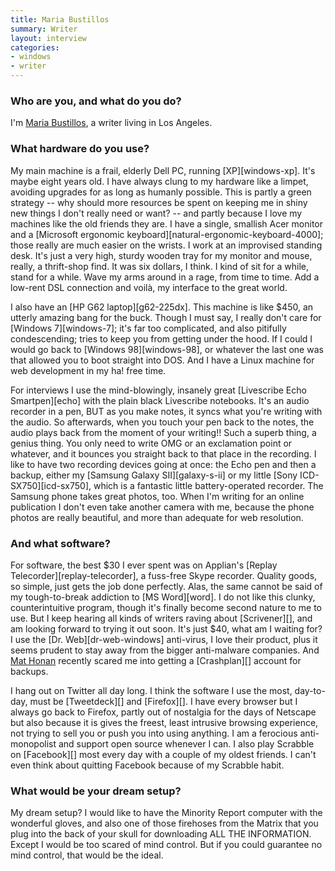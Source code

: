 ```yaml
---
title: Maria Bustillos
summary: Writer
layout: interview
categories:
- windows
- writer
---
```


### Who are you, and what do you do?

I'm [Maria Bustillos](http://www.dorkismo.com/ "Maria's website."), a writer living in Los Angeles. 

### What hardware do you use?

My main machine is a frail, elderly Dell PC, running [XP][windows-xp]. It's maybe eight years old. I have always clung to my hardware like a limpet, avoiding upgrades for as long as humanly possible. This is partly a green strategy -- why should more resources be spent on keeping me in shiny new things I don't really need or want? -- and partly because I love my machines like the old friends they are. I have a single, smallish Acer monitor and a [Microsoft ergonomic keyboard][natural-ergonomic-keyboard-4000]; those really are much easier on the wrists. I work at an improvised standing desk. It's just a very high, sturdy wooden tray for my monitor and mouse, really, a thrift-shop find. It was six dollars, I think. I kind of sit for a while, stand for a while. Wave my arms around in a rage, from time to time. Add a low-rent DSL connection and voilà, my interface to the great world. 

I also have an [HP G62 laptop][g62-225dx]. This machine is like $450, an utterly amazing bang for the buck. Though I must say, I really don't care for [Windows 7][windows-7]; it's far too complicated, and also pitifully condescending; tries to keep you from getting under the hood. If I could I would go back to [Windows 98][windows-98], or whatever the last one was that allowed you to boot straight into DOS. And I have a Linux machine for web development in my ha! free time.

For interviews I use the mind-blowingly, insanely great [Livescribe Echo Smartpen][echo] with the plain black Livescribe notebooks. It's an audio recorder in a pen, BUT as you make notes, it syncs what you're writing with the audio. So afterwards, when you touch your pen back to the notes, the audio plays back from the moment of your writing!! Such a superb thing, a genius thing. You only need to write OMG or an exclamation point or whatever, and it bounces you straight back to that place in the recording. I like to have two recording devices going at once: the Echo pen and then a backup, either my [Samsung Galaxy SII][galaxy-s-ii] or my little [Sony ICD-SX750][icd-sx750], which is a fantastic little battery-operated recorder. The Samsung phone takes great photos, too. When I'm writing for an online publication I don't even take another camera with me, because the phone photos are really beautiful, and more than adequate for web resolution.

### And what software?

For software, the best $30 I ever spent was on Applian's [Replay Telecorder][replay-telecorder], a fuss-free Skype recorder. Quality goods, so simple, just gets the job done perfectly. Alas, the same cannot be said of my tough-to-break addiction to [MS Word][word]. I do not like this clunky, counterintuitive program, though it's finally become second nature to me to use. But I keep hearing all kinds of writers raving about [Scrivener][], and am looking forward to trying it out soon. It's just $40, what am I waiting for? I use the [Dr. Web][dr-web-windows] anti-virus, I love their product, plus it seems prudent to stay away from the bigger anti-malware companies. And [Mat Honan](http://www.wired.com/gadgetlab/2012/08/ask-mat-honan-about-hack/ "A Wired article about Mat Honan being hacked.") recently scared me into getting a [Crashplan][] account for backups. 

I hang out on Twitter all day long. I think the software I use the most, day-to-day, must be [Tweetdeck][] and [Firefox][]. I have every browser but I always go back to Firefox, partly out of nostalgia for the days of Netscape but also because it is gives the freest, least intrusive browsing experience, not trying to sell you or push you into using anything. I am a ferocious anti-monopolist and support open source whenever I can. I also play Scrabble on [Facebook][] most every day with a couple of my oldest friends. I can't even think about quitting Facebook because of my Scrabble habit.

### What would be your dream setup?

My dream setup? I would like to have the Minority Report computer with the wonderful gloves, and also one of those firehoses from the Matrix that you plug into the back of your skull for downloading ALL THE INFORMATION. Except I would be too scared of mind control. But if you could guarantee no mind control, that would be the ideal.